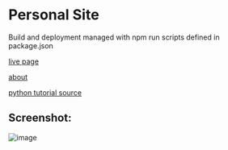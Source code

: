 # Personal Site
Build and deployment managed with npm run scripts defined in package.json

[live page](https://andrew.let-them.cyou)

[about](https://andrew.let-them.cyou/about.html)

[python tutorial source](https://github.com/Raymi306/python-tutorial)

## Screenshot:
![image](https://user-images.githubusercontent.com/45133114/155060240-41888134-72ab-4516-a170-4f473c33c12f.png)
